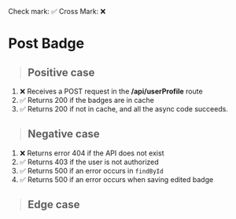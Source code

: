 Check mark: ✅
Cross Mark: ❌

# Post Badge

> ## Positive case

1. ❌ Receives a POST request in the **/api/userProfile** route
2. ✅ Returns 200 if the badges are in cache
3. ✅ Returns 200 if not in cache, and all the async code succeeds.

> ## Negative case

1. ❌ Returns error 404 if the API does not exist
2. ✅ Returns 403 if the user is not authorized
3. ✅ Returns 500 if an error occurs in `findById`
4. ✅ Returns 500 if an error occurs when saving edited badge

> ## Edge case
